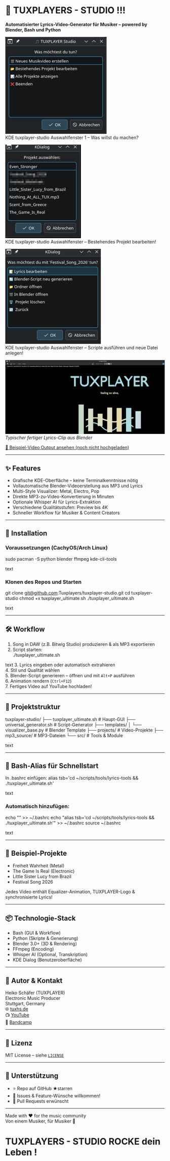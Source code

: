 # 🎵 TUXPLAYERS - STUDIO !!!

**Automatisierter Lyrics-Video-Generator für Musiker – powered by Blender, Bash und Python**

![Screenshot 1](docs/screenshots/1.png)  
KDE tuxplayer-studio Auswahlfenster 1 – Was willst du machen?

![Screenshot 2](docs/screenshots/2.png)  
KDE tuxplayer-studio Auswahlfenster – Bestehendes Projekt bearbeiten!

![Screenshot 3](docs/screenshots/3.png)  
KDE tuxplayer-studio Auswahlfenster – Scripte ausführen und neue Datei anlegen!

![Video Output Beispiel](docs/screenshots/video-example.png)  
*Typischer fertiger Lyrics-Clip aus Blender*

[🎥 Beispiel-Video Output ansehen (noch nicht hochgeladen)](https://www.youtube.com/link-zu-deinem-video)

---

## ✨ Features

- Grafische KDE-Oberfläche – keine Terminalkenntnisse nötig  
- Vollautomatische Blender-Videoerstellung aus MP3 und Lyrics  
- Multi-Style Visualizer: Metal, Electro, Pop  
- Direkte MP3-zu-Video-Konvertierung in Minuten  
- Optionale Whisper AI für Lyrics-Extraktion  
- Verschiedene Qualitätsstufen: Preview bis 4K  
- Schneller Workflow für Musiker & Content Creators  
---

## 🚀 Installation

### Voraussetzungen (CachyOS/Arch Linux)
sudo pacman -S python blender ffmpeg kde-cli-tools

text

### Klonen des Repos und Starten
git clone git@github.com:Tuxplayers/tuxplayer-studio.git
cd tuxplayer-studio
chmod +x tuxplayer_ultimate.sh
./tuxplayer_ultimate.sh

text

---

## 🛠️ Workflow

1. Song in DAW (z.B. Bitwig Studio) produzieren & als MP3 exportieren  
2. Script starten:  
./tuxplayer_ultimate.sh

text
3. Lyrics eingeben oder automatisch extrahieren  
4. Stil und Qualität wählen  
5. Blender-Script generieren – öffnen und mit `Alt+P` ausführen  
6. Animation rendern (`Ctrl+F12`)  
7. Fertiges Video auf YouTube hochladen!

---

## 📂 Projektstruktur

tuxplayer-studio/
├── tuxplayer_ultimate.sh # Haupt-GUI
├── universal_generator.sh # Script-Generator
├── templates/
│ └── visualizer_base.py # Blender Template
├── projects/ # Video-Projekte
├── mp3_source/ # MP3-Dateien
└── src/ # Tools & Module

text

---

## 🐚 Bash-Alias für Schnellstart

In .bashrc einfügen:
alias tsb='cd ~/scripts/tools/lyrics-tools && ./tuxplayer_ultimate.sh'

text

### Automatisch hinzufügen:
echo "" >> ~/.bashrc
echo "alias tsb='cd ~/scripts/tools/lyrics-tools && ./tuxplayer_ultimate.sh'" >> ~/.bashrc
source ~/.bashrc

text

---

## 🎨 Beispiel-Projekte

- Freiheit Wahrheit (Metal)
- The Game Is Real (Electronic)
- Little Sister Lucy from Brazil
- Festival Song 2026

Jedes Video enthält Equalizer-Animation, TUXPLAYER-Logo & synchronisierte Lyrics!

---

## 📦 Technologie-Stack

- Bash (GUI & Workflow)
- Python (Skripte & Generierung)
- Blender 3.0+ (3D & Rendering)
- FFmpeg (Encoding)
- Whisper AI (Optional, Transkription)
- KDE Dialog (Benutzeroberfläche)

---

## 👤 Autor & Kontakt

Heiko Schäfer (TUXPLAYER)  
Electronic Music Producer  
Stuttgart, Germany  
🌐 [tuxhs.de](https://tuxhs.de)  
📺 [YouTube](https://youtube.com/@tuxplayer)  
🎵 [Bandcamp](https://tuxplayer.bandcamp.com)

---

## 📝 Lizenz

MIT License – siehe [`LICENSE`](LICENSE)

---

## 🌟 Unterstützung

- ⭐ Repo auf GitHub ★starren
- 🐛 Issues & Feature-Wünsche willkommen!
- 🤝 Pull Requests erwünscht

---

Made with ❤️ for the music community  
Von einem Musiker, für Musiker 🎵  

# TUXPLAYERS - STUDIO ROCKE dein Leben !  
